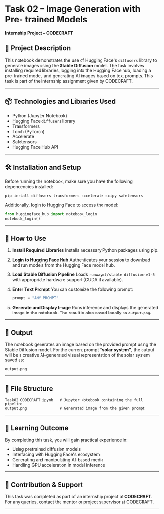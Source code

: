# Task 02 – Image Generation with Pre- trained Models

**Internship Project – CODECRAFT**

## 📄 Project Description

This notebook demonstrates the use of Hugging Face's `diffusers` library to generate images using the **Stable Diffusion** model. The task involves installing required libraries, logging into the Hugging Face hub, loading a pre-trained model, and generating AI images based on text prompts. This task is part of the internship assignment given by CODECRAFT.

---

## 📦 Technologies and Libraries Used

* Python (Jupyter Notebook)
* Hugging Face `diffusers` library
* Transformers
* Torch (PyTorch)
* Accelerate
* Safetensors
* Hugging Face Hub API

---

## 🛠️ Installation and Setup

Before running the notebook, make sure you have the following dependencies installed:

```bash
pip install diffusers transformers accelerate scipy safetensors
```

Additionally, login to Hugging Face to access the model:

```python
from huggingface_hub import notebook_login
notebook_login()
```

---

## 🚀 How to Use

1. **Install Required Libraries**
   Installs necessary Python packages using pip.

2. **Login to Hugging Face Hub**
   Authenticates your session to download and run models from the Hugging Face model hub.

3. **Load Stable Diffusion Pipeline**
   Loads `runwayml/stable-diffusion-v1-5` with appropriate hardware support (CUDA if available).

4. **Enter Text Prompt**
   You can customize the following prompt:

   ```python
   prompt = "ANY PROMPT"
   ```

5. **Generate and Display Image**
   Runs inference and displays the generated image in the notebook. The result is also saved locally as `output.png`.

---

## 📸 Output

The notebook generates an image based on the provided prompt using the Stable Diffusion model. For the current prompt **"solar system"**, the output will be a creative AI-generated visual representation of the solar system saved as:

```bash
output.png
```

---

## 📁 File Structure

```
Task02_CODECRAFT.ipynb   # Jupyter Notebook containing the full pipeline
output.png               # Generated image from the given prompt
```

---

## 🧠 Learning Outcome

By completing this task, you will gain practical experience in:

* Using pretrained diffusion models
* Interfacing with Hugging Face's ecosystem
* Generating and manipulating AI-based media
* Handling GPU acceleration in model inference

---

## 🤝 Contribution & Support

This task was completed as part of an internship project at **CODECRAFT**.
For any queries, contact the mentor or project supervisor at CODECRAFT.

---
